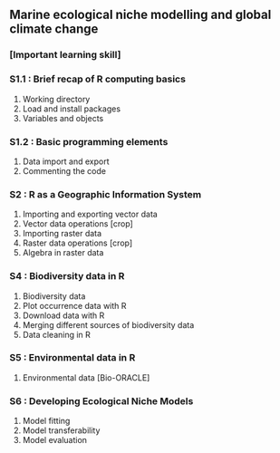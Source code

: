 ## Marine ecological niche modelling and global climate change
### [Important learning skill]

### S1.1 : Brief recap of R computing basics

1. Working directory <br>
2. Load and install packages <br>
3. Variables and objects <br>

### S1.2 : Basic programming elements

1. Data import and export <br>
2. Commenting the code <br>

### S2 : R as a Geographic Information System

1. Importing and exporting vector data <br>
2. Vector data operations [crop] <br>
3. Importing raster data <br>
4. Raster data operations [crop]
5. Algebra in raster data <br>

### S4 : Biodiversity data in R

1. Biodiversity data <br>
2. Plot occurrence data with R <br>
3. Download data with R <br>
4. Merging different sources of biodiversity data <br>
5. Data cleaning in R

### S5 : Environmental data in R

1. Environmental data [Bio-ORACLE] <br>

### S6 : Developing Ecological Niche Models

1. Model fitting <br>
2. Model transferability <br>
3. Model evaluation <br>
